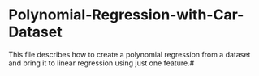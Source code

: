 # Polynomial-Regression-with-Car-Dataset
This file describes how to create a polynomial regression from a dataset and bring it to linear regression using just one feature.#

